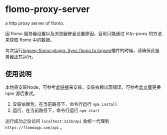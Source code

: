 # flomo-proxy-server
a http proxy server of flomo.

因 flomo 服务器设置以及浏览器安全设置原因，目前只能通过 http-proxy 的方法来获取 flomo 中的数据。

每次运行[logseq-flomo-plugin: Sync flomo to logseq](https://github.com/SeyeeL/logseq-flomo-plugin)插件的时候，请确保此服务器正在运行。

## 使用说明

本地需安装Node，可参考[此链接](https://www.runoob.com/nodejs/nodejs-install-setup.html)来安装。安装依赖出现错误，可参考[此文章](https://segmentfault.com/a/1190000023314583)更换 npm 源后重试。

1. 安装依赖包，在当前路径下，命令行运行 `npm install`
2. 运行，在当前路径下，命令行运行 `npm start`
    
运行成功之后访问 `localhost:3228/api` 会统一代理到 `https://flomoapp.com/api` 。
